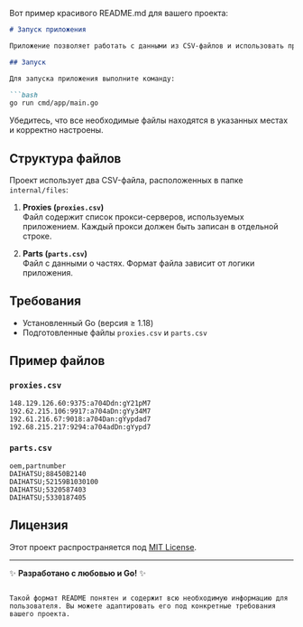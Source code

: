 Вот пример красивого README.md для вашего проекта:

```markdown
# Запуск приложения

Приложение позволяет работать с данными из CSV-файлов и использовать прокси. Инструкция по запуску и настройке приведена ниже.

## Запуск

Для запуска приложения выполните команду:

```bash
go run cmd/app/main.go
```

Убедитесь, что все необходимые файлы находятся в указанных местах и корректно настроены.

## Структура файлов

Проект использует два CSV-файла, расположенных в папке `internal/files`:

1. **Proxies (`proxies.csv`)**  
   Файл содержит список прокси-серверов, используемых приложением. Каждый прокси должен быть записан в отдельной строке.

2. **Parts (`parts.csv`)**  
   Файл с данными о частях. Формат файла зависит от логики приложения.

## Требования

- Установленный Go (версия ≥ 1.18)
- Подготовленные файлы `proxies.csv` и `parts.csv`

## Пример файлов

### `proxies.csv`
```csv
148.129.126.60:9375:a704Ddn:gY21pM7
192.62.215.106:9917:a704aDn:gYy34M7
192.61.216.67:9018:a704Dan:gYypdad7
192.68.215.217:9294:a704adDn:gYypd7
```

### `parts.csv`
```csv
oem,partnumber
DAIHATSU;88450B2140
DAIHATSU;52159B1030100
DAIHATSU;5320587403
DAIHATSU;5330187405
```

## Лицензия

Этот проект распространяется под [MIT License](LICENSE).

---

✨ **Разработано с любовью и Go!** ✨
```

Такой формат README понятен и содержит всю необходимую информацию для пользователя. Вы можете адаптировать его под конкретные требования вашего проекта.
